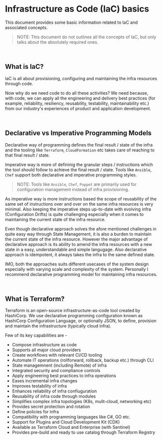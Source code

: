 # Infrastructure as Code (IaC) basics

This document provides some basic information related to IaC and associated concepts.

> NOTE: This document do not outlines all the concepts of IaC, but only talks about the absolutely required ones.

<br />

## What is IaC?

IaC is all about provisioning, configuring and maintaining the infra resources through code. 

Now why do we need code to do all these activities? We need because, with code, we can apply all the engineering and delivery best practices (for example, reliability, resiliency, reusability, testability, maintainability etc.) from our industry's experiences of product and application development.

<br />

## Declarative vs Imperative Programming Models

Declarative way of programming defines the final result / state of the infra and the tooling like `Terraform`, `CloudFormation` etc takes care of reaching to that final result / state.

Imperative way is more of defininig the granular steps / instructions which the tool should follow to achieve the final result / state. Tools like `Ansible`, `Chef` support both declarative and imperative programming styles.

> NOTE: Tools like `Ansible`, `Chef`, `Puppet` are primarily used for configuration management instead of infra provisioning.

As imperative way is more instructions based the scope of reusability of the same set of instructions over and over on the same infra resources is very minimal. Also keeping the imperative steps up-to-date with evolving infra (Configuration Drifts) is quite challenging especially when it comes to maintaining the current state of the infra resource. 

Even though declarative approach solves the afore mentioned challenges in quite easy way through State Management, it is also a burden to maintain the current state of the infra resource. However the major advantage of declarative approach is its ability to amend the infra resources with a new state in a easy, understandable and simple langugage. Also declarative approach is idempotent, it always takes the infra to the same defined state.

IMO, both the approaches suits different usecases of the system design especially with varying scale and complexity of the system. Personally I recommend declarative programming model for maintaining infra resources.

<br />

## What is Terraform?

Terraform is an open-source infrastructure-as-code tool created by HashiCorp. We use declarative programming configuration known as HashiCorp Configuration Language, or optionally JSON, to define, provision and maintain the infrastructure (typically cloud infra).

Few of its key capabilities are - 
 
 - Compose infrastructure as code
 - Supports all major cloud providers
 - Create workflows with relevant CI/CD tooling
 - Automate IT operations (rollforward, rollback, backup etc.) through CLI
 - State managemnent (including Remote) of infra
 - Integrated security and compliance controls
 - Apply engineering best practices to infra operations
 - Eases incremental infra changes
 - Improves testability of infra
 - Enhances reliability of infra confiuguration
 - Reusability of infra code through modules
 - Simplifies complex infra topologies (K8s, mulit-cloud, networking etc)
 - Provides secret protection and rotation
 - Define policies for infra
 - Compatibility with programming languages like C#, GO etc.
 - Support for Plugins and Cloud Development Kit (CDK)
 - Available as Terraform Cloud and Enterprise (with Sentinel)
 - Provides pre-build and ready to use catalog through Terraform Registry 

